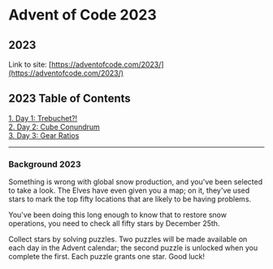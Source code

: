 # Advent of Code 2023

## 2023

Link to site: [https://adventofcode.com/2023/](https://adventofcode.com/2023/)

## 2023 Table of Contents

[1. Day 1: Trebuchet?!](days/day_one/README.md)\
[2. Day 2: Cube Conundrum](days/day_two/README.md)\
[3. Day 3: Gear Ratios](days/day_three/README.md)

------------------------------------------------------------------------------------

### Background 2023

Something is wrong with global snow production, and you've been selected to take a look. The Elves have even given you a map; on it, they've used stars to mark the top fifty locations that are likely to be having problems.

You've been doing this long enough to know that to restore snow operations, you need to check all fifty stars by December 25th.

Collect stars by solving puzzles. Two puzzles will be made available on each day in the Advent calendar; the second puzzle is unlocked when you complete the first. Each puzzle grants one star. Good luck!
